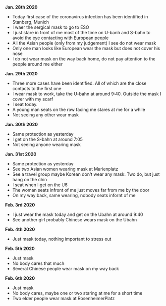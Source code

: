 **Jan. 28th 2020**
* Today first case of the coronavirus infection has been identified in Stanberg, Munich  
* I waer the sergical mask to go to ESO
* I just stare in front of me most of the time on U-banh and S-bahn to avoid the eye contacting with European people
* All the Asian people (only from my judgement) I see do not wear mask
* Only one man looks like European wear the mask but does not cover his nose
* I do not wear mask on the way back home, do not pay attention to the people around me either

**Jan. 29th 2020**
* Three more cases have been identified. All of which are the close contacts to the first one
* I wear mask to work, take the U-bahn at around 9:40. Outside the mask I cover with my scarf
* I seat today.
* A young man seats on the row facing me stares at me for a while
* Not seeing any other wear mask

**Jan. 30th 2020**
* Same protection as yesterday
* I get on the S-bahn at around 7:05
* Not seeing anyone wearing mask

**Jan. 31st 2020**
* Same protection as yesterday
* See two Asian women wearing mask at Marienplatz
* See a travel group maybe Korean don't wear any mask. Two do, but just hang on the chin
* I seat when I get on the U6
* The woman seats infront of me just moves far from me by the door
* On my way back, same wearing, nobody seats infornt of me

**Feb. 3rd 2020**
* I just wear the mask today and get on the Ubahn at around 9:40
* See another girl probably Chinese wears mask on the Ubahn  

**Feb. 4th 2020**
* Just mask today, nothing important to stress out

**Feb. 5th 2020**
* Just mask
* No body cares that much
* Several Chinese people wear mask on my way back

**Feb. 6th 2020**
* Just mask
* No body cares, maybe one or two staring at me for a short time
* Two elder people wear mask at RosenheimerPlatz
